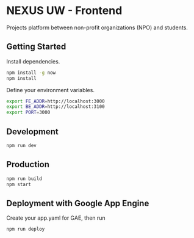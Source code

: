 # NEXUS UW - Frontend

Projects platform between non-profit organizations (NPO) and students.

## Getting Started
Install dependencies.
```sh
npm install -g now
npm install
```

Define your environment variables.
```sh
export FE_ADDR=http://localhost:3000
export BE_ADDR=http://localhost:3100
export PORT=3000
```

## Development
```sh
npm run dev
```

## Production
```sh
npm run build
npm start
```

## Deployment with Google App Engine
Create your app.yaml for GAE, then run
```sh
npm run deploy
```
